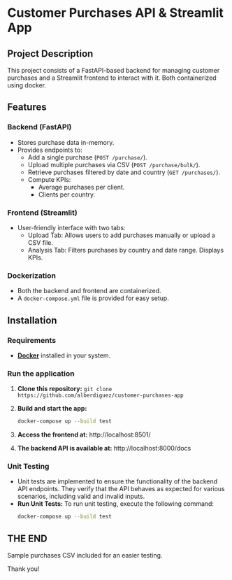 # Customer Purchases API & Streamlit App

## Project Description

This project consists of a FastAPI-based backend for managing customer purchases and a Streamlit frontend to interact with it. Both containerized using docker.

## Features

### **Backend (FastAPI)**

- Stores purchase data in-memory.
- Provides endpoints to:
  - Add a single purchase (`POST /purchase/`).
  - Upload multiple purchases via CSV (`POST /purchase/bulk/`).
  - Retrieve purchases filtered by date and country (`GET /purchases/`).
  - Compute KPIs:
    - Average purchases per client.
    - Clients per country.

### **Frontend (Streamlit)**

- User-friendly interface with two tabs:
  - Upload Tab: Allows users to add purchases manually or upload a CSV file.
  - Analysis Tab: Filters purchases by country and date range. Displays KPIs.

### **Dockerization**
- Both the backend and frontend are containerized.
- A `docker-compose.yml` file is provided for easy setup.

## Installation

### **Requirements**

- [**Docker**](https://www.docker.com/products/docker-desktop/) installed in your system.

### **Run the application**

1. **Clone this repository:**
   `git clone https://github.com/alberdiguez/customer-purchases-app`

2. **Build and start the app:**
   ```bash
   docker-compose up --build test
   ```

3. **Access the frontend at:** 
   http://localhost:8501/

4. **The backend API is available at:** 
   http://localhost:8000/docs

### **Unit Testing**

- Unit tests are implemented to ensure the functionality of the backend API endpoints. They verify that the API behaves as expected for various scenarios, including valid and invalid inputs.
- **Run Unit Tests:** 
   To run unit testing, execute the following command:
   ```bash
   docker-compose up --build test
   ```

## **THE END**

Sample purchases CSV included for an easier testing.

Thank you!